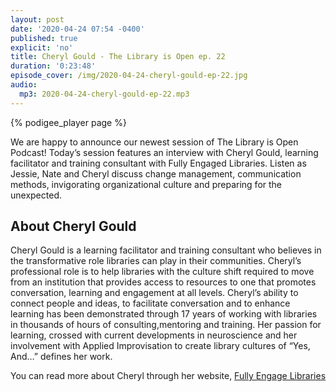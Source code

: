 ```yaml
---
layout: post
date: '2020-04-24 07:54 -0400'
published: true
explicit: 'no'
title: Cheryl Gould - The Library is Open ep. 22
duration: '0:23:48'
episode_cover: /img/2020-04-24-cheryl-gould-ep-22.jpg
audio:
  mp3: 2020-04-24-cheryl-gould-ep-22.mp3
---
```


{% podigee_player page %}

We are happy to announce our newest session of The Library is Open Podcast! Today’s session features an interview with Cheryl Gould, learning facilitator and training consultant with Fully Engaged Libraries. Listen as Jessie, Nate and Cheryl discuss change management, communication methods, invigorating organizational culture and preparing for the unexpected.


## About Cheryl Gould 

Cheryl Gould is a learning facilitator and training consultant who believes in the transformative role libraries can play in their communities.  Cheryl’s professional role is to help libraries with the culture shift required to move from an institution that provides access to resources to one that promotes conversation, learning and engagement at all levels.  Cheryl’s ability to connect people and ideas, to facilitate conversation and to enhance learning has been demonstrated through 17 years of working with libraries in thousands of hours of consulting,mentoring and training.  Her passion for learning, crossed with current developments in neuroscience and her involvement with Applied Improvisation to create library cultures of “Yes, And…” defines her work.

You can read more about Cheryl through her website, [Fully Engage Libraries](http://www.fullyengagedlibraries.com/ "FEL")
